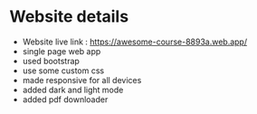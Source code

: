 # Website details 

* Website live link : https://awesome-course-8893a.web.app/
* single page web app
* used bootstrap
* use some custom css
* made responsive for all devices
* added dark and light mode
* added pdf downloader

